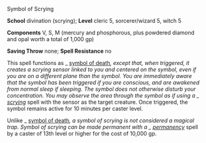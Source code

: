 Symbol of Scrying

**School** divination (scrying); **Level** cleric 5, sorcerer/wizard 5, witch 5

**Components** V, S, M (mercury and phosphorous, plus powdered diamond and opal worth a total of 1,000 gp)

**Saving Throw** none; **Spell Resistance** no

This spell functions as _ [symbol of death](spells/symbolOfDeath.md#_symbol-of-death)_, except that, when triggered, it creates a scrying sensor linked to you and centered on the symbol, even if you are on a different plane than the symbol. You are immediately aware that the symbol has been triggered if you are conscious, and are awakened from normal sleep if sleeping. The symbol does not otherwise disturb your concentration. You may observe the area through the symbol as if using a _ [scrying](spells/scrying.md#_scrying)_ spell with the sensor as the target creature. Once triggered, the symbol remains active for 10 minutes per caster level.

Unlike _ [symbol of death](spells/symbolOfDeath.md#_symbol-of-death)_, a _symbol of scrying_ is not considered a magical trap. _Symbol of scrying_ can be made permanent with a _ [permanency](spells/permanency.md#_permanency)_ spell by a caster of 13th level or higher for the cost of 10,000 gp.

